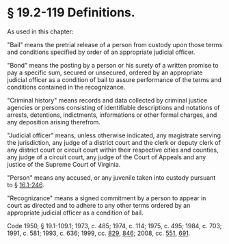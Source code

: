 # § 19.2-119 Definitions.

<p>As used in this chapter:</p><p>"Bail" means the pretrial release of a person from custody upon those terms and conditions specified by order of an appropriate judicial officer.</p><p>"Bond" means the posting by a person or his surety of a written promise to pay a specific sum, secured or unsecured, ordered by an appropriate judicial officer as a condition of bail to assure performance of the terms and conditions contained in the recognizance.</p><p>"Criminal history" means records and data collected by criminal justice agencies or persons consisting of identifiable descriptions and notations of arrests, detentions, indictments, informations or other formal charges, and any deposition arising therefrom.</p><p>"Judicial officer" means, unless otherwise indicated, any magistrate serving the jurisdiction, any judge of a district court and the clerk or deputy clerk of any district court or circuit court within their respective cities and counties, any judge of a circuit court, any judge of the Court of Appeals and any justice of the Supreme Court of Virginia.</p><p>"Person" means any accused, or any juvenile taken into custody pursuant to § <a href='http://law.lis.virginia.gov/vacode/16.1-246/'>16.1-246</a>.</p><p>"Recognizance" means a signed commitment by a person to appear in court as directed and to adhere to any other terms ordered by an appropriate judicial officer as a condition of bail.</p><p>Code 1950, § 19.1-109.1; 1973, c. 485; 1974, c. 114; 1975, c. 495; 1984, c. 703; 1991, c. 581; 1993, c. 636; 1999, cc. <a href='http://lis.virginia.gov/cgi-bin/legp604.exe?991+ful+CHAP0829'>829</a>, <a href='http://lis.virginia.gov/cgi-bin/legp604.exe?991+ful+CHAP0846'>846</a>; 2008, cc. <a href='http://lis.virginia.gov/cgi-bin/legp604.exe?081+ful+CHAP0551'>551</a>, <a href='http://lis.virginia.gov/cgi-bin/legp604.exe?081+ful+CHAP0691'>691</a>.</p>